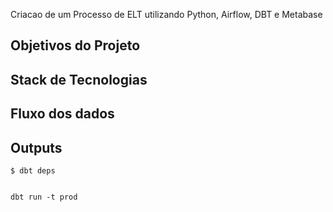 Criacao de um Processo de ELT utilizando Python, Airflow, DBT e Metabase

## Objetivos do Projeto

## Stack de Tecnologias

## Fluxo dos dados


## Outputs


```
$ dbt deps


dbt run -t prod

```